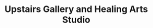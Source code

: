 ---
title: "Upstairs Gallery and Healing Arts Studio"
url: /rensselaer/upstairs-gallery-and-healing-arts-studio/
shop: art
---